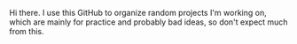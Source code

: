 Hi there. I use this GitHub to organize random projects I'm working on, which are mainly for practice
and probably bad ideas, so don't expect much from this.
